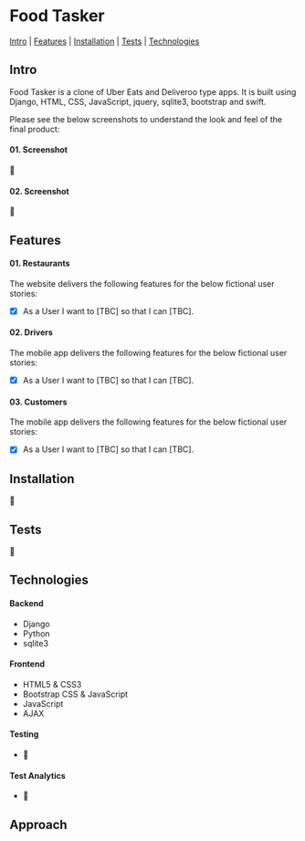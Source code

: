 # Food Tasker

[Intro](#intro) | [Features](#features) | [Installation](#installation) | [Tests](#tests) | [Technologies](#technologies)

## <a name="intro">Intro

Food Tasker is a clone of Uber Eats and Deliveroo type apps. It is built using Django, HTML, CSS, JavaScript, jquery, sqlite3, bootstrap and swift.

Please see the below screenshots to understand the look and feel of the final product:

#### 01. Screenshot

:construction:

#### 02. Screenshot

:construction:

## <a name="features">Features

#### 01. Restaurants

The website delivers the following features for the below fictional user stories:

- [X] As a User I want to [TBC] so that I can [TBC].

#### 02. Drivers

The mobile app delivers the following features for the below fictional user stories:

- [X] As a User I want to [TBC] so that I can [TBC].

#### 03. Customers

The mobile app delivers the following features for the below fictional user stories:

- [X] As a User I want to [TBC] so that I can [TBC].

## <a name="installation">Installation

:construction:

## <a name="tests">Tests

:construction:

## <a name="technologies">Technologies

#### Backend
- Django
- Python
- sqlite3

#### Frontend
- HTML5 & CSS3
- Bootstrap CSS & JavaScript
- JavaScript
- AJAX

#### Testing
- :construction:

#### Test Analytics
- :construction:

## <a name="approach">Approach

